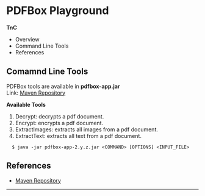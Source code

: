 # PDFBox Playground

**TnC**
- Overview
- Command Line Tools
- References

## Comamnd Line Tools
PDFBox tools are available in **pdfbox-app.jar**\
Link: [Maven Repository]

**Available Tools**
1. Decrypt: decrypts a pdf document.
2. Encrypt: encrypts a pdf document.
3. ExtractImages: extracts all images from a pdf document.
4. ExtractText: extracts all text from a pdf document.

```
  $ java -jar pdfbox-app-2.y.z.jar <COMMAND> [OPTIONS] <INPUT_FILE>
```

## References
- [Maven Repository]

---
[Maven Repository]: https://repo1.maven.org/maven2/org/apache/pdfbox/pdfbox-app/

